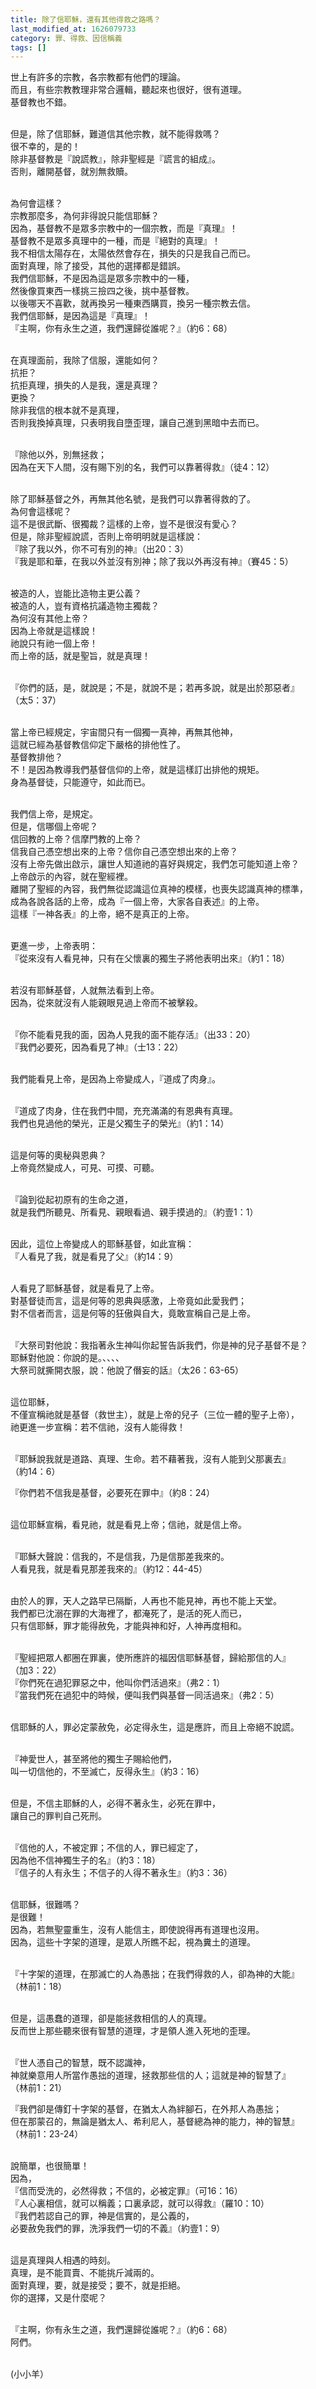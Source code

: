 ```yaml
---
title: 除了信耶穌，還有其他得救之路嗎？
last_modified_at: 1626079733
category: 罪、得救、因信稱義
tags: []
---
```


<p>世上有許多的宗教，各宗教都有他們的理論。<br>
而且，有些宗教教理非常合邏輯，聽起來也很好，很有道理。<br>
基督教也不錯。</p>

<p><br>
但是，除了信耶穌，難道信其他宗教，就不能得救嗎？<br>
很不幸的，是的！<br>
除非基督教是『說謊教』，除非聖經是『謊言的組成』。<br>
否則，離開基督，就別無救贖。</p>

<p><br>
為何會這樣？<br>
宗教那麼多，為何非得說只能信耶穌？<br>
因為，基督教不是眾多宗教中的一個宗教，而是『真理』！<br>
基督教不是眾多真理中的一種，而是『絕對的真理』！<br>
我不相信太陽存在，太陽依然會存在，損失的只是我自己而已。<br>
面對真理，除了接受，其他的選擇都是錯誤。<br>
我們信耶穌，不是因為這是眾多宗教中的一種，<br>
然後像買東西一樣挑三撿四之後，挑中基督教。<br>
以後哪天不喜歡，就再換另一種東西購買，換另一種宗教去信。<br>
我們信耶穌，是因為這是『真理』！<br>
『主啊，你有永生之道，我們還歸從誰呢？』（約6：68）</p>

<p><br>
在真理面前，我除了信服，還能如何？<br>
抗拒？<br>
抗拒真理，損失的人是我，還是真理？<br>
更換？<br>
除非我信的根本就不是真理，<br>
否則我換掉真理，只表明我自墮歪理，讓自己進到黑暗中去而已。</p>

<p><br>
『除他以外，別無拯救；<br>
因為在天下人間，沒有賜下別的名，我們可以靠著得救』（徒4：12）</p>

<p><br>
除了耶穌基督之外，再無其他名號，是我們可以靠著得救的了。<br>
為何會這樣呢？<br>
這不是很武斷、很獨裁？這樣的上帝，豈不是很沒有愛心？<br>
但是，除非聖經說謊，否則上帝明明就是這樣說：<br>
『除了我以外，你不可有別的神』（出20：3）<br>
『我是耶和華，在我以外並沒有別神；除了我以外再沒有神』（賽45：5）</p>

<p><br>
被造的人，豈能比造物主更公義？<br>
被造的人，豈有資格抗議造物主獨裁？<br>
為何沒有其他上帝？<br>
因為上帝就是這樣說！<br>
祂說只有祂一個上帝！<br>
而上帝的話，就是聖旨，就是真理！</p>

<p><br>
『你們的話，是，就說是；不是，就說不是；若再多說，就是出於那惡者』<br>
（太5：37）</p>

<p><br>
當上帝已經規定，宇宙間只有一個獨一真神，再無其他神，<br>
這就已經為基督教信仰定下嚴格的排他性了。<br>
基督教排他？<br>
不！是因為教導我們基督信仰的上帝，就是這樣訂出排他的規矩。<br>
身為基督徒，只能遵守，如此而已。</p>

<p><br>
我們信上帝，是規定。<br>
但是，信哪個上帝呢？<br>
信回教的上帝？信摩門教的上帝？<br>
信我自己憑空想出來的上帝？信你自己憑空想出來的上帝？<br>
沒有上帝先做出啟示，讓世人知道祂的喜好與規定，我們怎可能知道上帝？<br>
上帝啟示的內容，就在聖經裡。<br>
離開了聖經的內容，我們無從認識這位真神的模樣，也喪失認識真神的標準，<br>
成為各說各話的上帝，成為『一個上帝，大家各自表述』的上帝。<br>
這樣『一神各表』的上帝，絕不是真正的上帝。</p>

<p><br>
更進一步，上帝表明：<br>
『從來沒有人看見神，只有在父懷裏的獨生子將他表明出來』（約1：18）</p>

<p><br>
若沒有耶穌基督，人就無法看到上帝。<br>
因為，從來就沒有人能親眼見過上帝而不被擊殺。</p>

<p><br>
『你不能看見我的面，因為人見我的面不能存活』（出33：20）<br>
『我們必要死，因為看見了神』（士13：22）</p>

<p><br>
我們能看見上帝，是因為上帝變成人，『道成了肉身』。</p>

<p><br>
『道成了肉身，住在我們中間，充充滿滿的有恩典有真理。<br>
我們也見過他的榮光，正是父獨生子的榮光』（約1：14）</p>

<p><br>
這是何等的奧秘與恩典？<br>
上帝竟然變成人，可見、可摸、可聽。</p>

<p><br>
『論到從起初原有的生命之道，<br>
就是我們所聽見、所看見、親眼看過、親手摸過的』（約壹1：1）</p>

<p><br>
因此，這位上帝變成人的耶穌基督，如此宣稱：<br>
『人看見了我，就是看見了父』（約14：9）</p>

<p><br>
人看見了耶穌基督，就是看見了上帝。<br>
對基督徒而言，這是何等的恩典與感激，上帝竟如此愛我們；<br>
對不信者而言，這是何等的狂傲與自大，竟敢宣稱自己是上帝。</p>

<p><br>
『大祭司對他說：我指著永生神叫你起誓告訴我們，你是神的兒子基督不是？<br>
耶穌對他說：你說的是。、、、、<br>
大祭司就撕開衣服，說：他說了僭妄的話』（太26：63-65）</p>

<p><br>
這位耶穌，<br>
不僅宣稱祂就是基督（救世主），就是上帝的兒子（三位一體的聖子上帝），<br>
祂更進一步宣稱：若不信祂，沒有人能得救！</p>

<p><br>
『耶穌說我就是道路、真理、生命。若不藉著我，沒有人能到父那裏去』<br>
（約14：6）</p>

<p>『你們若不信我是基督，必要死在罪中』（約8：24）</p>

<p><br>
這位耶穌宣稱，看見祂，就是看見上帝；信祂，就是信上帝。</p>

<p><br>
『耶穌大聲說：信我的，不是信我，乃是信那差我來的。<br>
人看見我，就是看見那差我來的』（約12：44-45）</p>

<p><br>
由於人的罪，天人之路早已隔斷，人再也不能見神，再也不能上天堂。<br>
我們都已沈溺在罪的大海裡了，都淹死了，是活的死人而已，<br>
只有信耶穌，罪才能得赦免，才能與神和好，人神再度相和。</p>

<p><br>
『聖經把眾人都圈在罪裏，使所應許的福因信耶穌基督，歸給那信的人』<br>
（加3：22）<br>
『你們死在過犯罪惡之中，他叫你們活過來』（弗2：1）<br>
『當我們死在過犯中的時候，便叫我們與基督一同活過來』（弗2：5）</p>

<p><br>
信耶穌的人，罪必定蒙赦免，必定得永生，這是應許，而且上帝絕不說謊。</p>

<p><br>
『神愛世人，甚至將他的獨生子賜給他們，<br>
叫一切信他的，不至滅亡，反得永生』（約3：16）</p>

<p><br>
但是，不信主耶穌的人，必得不著永生，必死在罪中，<br>
讓自己的罪判自己死刑。</p>

<p><br>
『信他的人，不被定罪；不信的人，罪已經定了，<br>
因為他不信神獨生子的名』（約3：18）<br>
『信子的人有永生；不信子的人得不著永生』（約3：36）</p>

<p><br>
信耶穌，很難嗎？<br>
是很難！<br>
因為，若無聖靈重生，沒有人能信主，即使說得再有道理也沒用。<br>
因為，這些十字架的道理，是眾人所瞧不起，視為糞土的道理。</p>

<p><br>
『十字架的道理，在那滅亡的人為愚拙；在我們得救的人，卻為神的大能』<br>
（林前1：18）</p>

<p><br>
但是，這愚蠢的道理，卻是能拯救相信的人的真理。<br>
反而世上那些聽來很有智慧的道理，才是領人進入死地的歪理。</p>

<p><br>
『世人憑自己的智慧，既不認識神，<br>
神就樂意用人所當作愚拙的道理，拯救那些信的人；這就是神的智慧了』<br>
（林前1：21）</p>

<p>『我們卻是傳釘十字架的基督，在猶太人為絆腳石，在外邦人為愚拙；<br>
但在那蒙召的，無論是猶太人、希利尼人，基督總為神的能力，神的智慧』<br>
（林前1：23-24）</p>

<p><br>
說簡單，也很簡單！<br>
因為，<br>
『信而受洗的，必然得救；不信的，必被定罪』（可16：16）<br>
『人心裏相信，就可以稱義；口裏承認，就可以得救』（羅10：10）<br>
『我們若認自己的罪，神是信實的，是公義的，<br>
必要赦免我們的罪，洗淨我們一切的不義』（約壹1：9）</p>

<p><br>
這是真理與人相遇的時刻。<br>
真理，是不能買賣、不能挑斤減兩的。<br>
面對真理，要，就是接受；要不，就是拒絕。<br>
你的選擇，又是什麼呢？</p>

<p><br>
『主啊，你有永生之道，我們還歸從誰呢？』（約6：68）<br>
阿們。</p>

<p><br>
(小小羊）</p>

<p>&nbsp;</p>

<p>&nbsp;</p>

